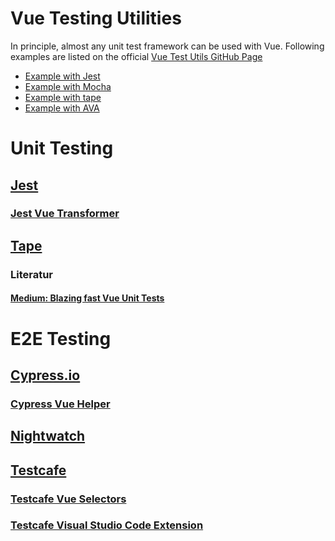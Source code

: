 # Vue Testing Utilities

In principle, almost any unit test framework can be used with Vue. Following examples are listed on the official [Vue Test Utils GitHub Page](https://github.com/vuejs/vue-test-utils)

- [Example with Jest](https://github.com/vuejs/vue-test-utils-jest-example)
- [Example with Mocha](https://github.com/vuejs/vue-test-utils-mocha-webpack-example)
- [Example with tape](https://github.com/eddyerburgh/vue-test-utils-tape-example)
- [Example with AVA](https://github.com/eddyerburgh/vue-test-utils-ava-example)

# Unit Testing
## [Jest](https://facebook.github.io/jest/)
### [Jest Vue Transformer](https://github.com/vuejs/vue-jest)
## [Tape](https://github.com/substack/tape)
### Literatur
#### [Medium: Blazing fast Vue Unit Tests](https://medium.freecodecamp.org/how-to-write-blazing-fast-vue-unit-tests-with-tape-and-vue-test-utils-be069ccd4acf?ref=madewithvuejs.com)

# E2E Testing
## [Cypress.io](https://devexpress.github.io/testcafe/)
### [Cypress Vue Helper](https://github.com/bahmutov/cypress-vue-unit-test)
## [Nightwatch](http://nightwatchjs.org/)

## [Testcafe](https://devexpress.github.io/testcafe/)
### [Testcafe Vue Selectors](https://github.com/DevExpress/testcafe-vue-selectors)
### [Testcafe Visual Studio Code Extension](https://github.com/romanresh/vscode-testcafe)
